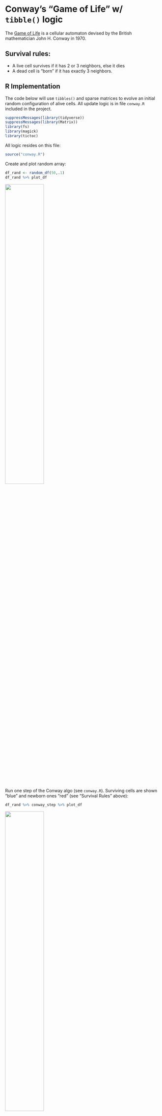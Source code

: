 
# Conway’s “Game of Life” w/ `tibble()` logic

The [Game of
Life](https://en.wikipedia.org/wiki/Conway%27s_Game_of_Life) is a
cellular automaton devised by the British mathematician John H. Conway
in 1970.

## Survival rules:

  - A live cell survives if it has 2 or 3 neighbors, else it dies
  - A dead cell is “born” if it has exactly 3 neighbors.

## R Implementation

The code below will use `tibbles()` and sparse matrices to evolve an
initial random configuration of alive cells. All update logic is in file
`conway.R` included in the project.

``` r
suppressMessages(library(tidyverse))
suppressMessages(library(Matrix))
library(fs)
library(magick)
library(tictoc)
```

All logic resides on this file:

``` r
source("conway.R")
```

Create and plot random array:

``` r
df_rand <- random_df(50,.1)
df_rand %>% plot_df
```

<img src="README_files/figure-gfm/unnamed-chunk-2-1.png" width="50%" />

Run one step of the Conway algo (see `conway.R`). Surviving cells are
shown “blue” and newborn ones “red” (see “Survival Rules” above):

``` r
df_rand %>% conway_step %>% plot_df
```

<img src="README_files/figure-gfm/unnamed-chunk-3-1.png" width="50%" />

Create 64 x 64 random array, 33% filled-out, evolve it over 64 Conway
steps:

``` r
set.seed(1)
side <- 64
df_sim_rand <- random_df(side,.33) %>% conway_sim(64)
```

<img src="conway.gif" width="50%" />

## Spaceship Gliders

A [spaceship
glider](https://en.wikipedia.org/wiki/Spaceship_\(cellular_automaton\))
is a pattern which reappears after a certain number of generations
(period) in the same orientation but in a different position.

Here we will hand-pixelate the “light” glider and translate it to the
top-left corner of the array.

``` r
df_glider0 <- tribble(~i,~j,
                        1,1,
                        2,1,
                        3,1,
                        3,2,
                        2,3) %>%
  mutate(status="live")
df_gliders <- df_glider0 %>%
  mutate(j=j+27)
attr(df_gliders,"width") <- 30

df_gliders %>% plot_df
```

<img src="README_files/figure-gfm/unnamed-chunk-5-1.png" width="50%" />

Evolve its position over 120 Conway steps:

``` r
df_sim_glider <- df_gliders %>% conway_sim(120)
```

Notice its periodic motion:

<img src="gliders.gif" width="50%" />

## Gosper’s Glider Gun

A “gun” is a pattern w/ a main part that repeats periodically, like an
oscillator, and that also periodically emits spaceships.

Below we hand pixelate [Gosper’s Glider
Gun](https://en.wikipedia.org/wiki/Gun_\(cellular_automaton\)) and
translate it to the top-left corner:

``` r
df_glider_gun0 <-
  tribble(~i,~j,
          2,5,3,5,2,6,3,6,
          #
          12,4,12,5,12,6,13,3,13,7,14,2,14,8,
          15,2,15,8,16,5,17,3,17,7,
          18,4,18,5,18,6,19,5,
          #
          22,6,22,7,22,8,23,6,23,7,23,8,
          24,5,24,9,
          #
          26,4,26,5,26,9,26,10,
          #
          36,7,36,8,37,7,37,8) %>%
  mutate(status="live")
df_glider_gun <- df_glider_gun0 %>%
  mutate(j=j+54)
attr(df_glider_gun,"width") <- 64

df_glider_gun %>% plot_df
```

<img src="README_files/figure-gfm/unnamed-chunk-8-1.png" width="50%" />

Evolving its position over 240 Conway steps:

``` r
df_sim_gun <- df_glider_gun %>% conway_sim(240)
```

Gosper’s Gun is self-preserving and periodically spawns a stream of
light gliders:

<img src="glider_gun.gif" width="50%" />

## Large Spaceship

Larger creatures are represented in a run-length encoded (aka.
[RLE](http://www.conwaylife.com/wiki/Run_Length_Encoded)) format. File
`rle.R` contains some utility functions to convert from this format to
`tibble`.

``` r
source("rle.R")
```

For example, a 72-cell spaceship is represented by the following
rle:

``` r
rle_ship24 <- "6b3o7b3o$2bob2o3bo5bo3b2obo$b3o3bobo5bobo3b3o$o3bo4b2o3b2o4bo3bo$bo6bob2ob2obo6bo$7bo3bobo3bo$7bo2bo3bo2bo2$9b2o3b2o$9bobobobo$10b2ob2o$11bobo$8b2obobob2o$8bobo3bobo!"
```

Its appearance is as follows:

<img src="README_files/figure-gfm/unnamed-chunk-13-1.png" width="50%" />

It turns out the above beast dies shortly after its released. On the
other hand, the spaceship below is self-preserving and will glide
indefinitely:

``` r
rle_ship64 <- "5b3o15b3o5b$4bo3bo13bo3bo4b$3b2o4bo11bo4b2o3b$2bobob2ob2o3b3o3b2ob2obobo2b$b2obo4bob2ob3ob2obo4bob2ob$o4bo3bo4bobo4bo3bo4bo$12bo5bo12b$2o7b2o9b2o7b2o!"
```

<img src="README_files/figure-gfm/unnamed-chunk-15-1.png" width="50%" />

We will place both face-to-face on a 48x48 array:

``` r
df_ship <- rle2df(rle_ship64) %>%
  mutate(j=j+40,i=i+8) %>%
  bind_rows(rle2df(rle_ship24)%>%
              mutate(i=i+12,j=14-j))
attr(df_ship,"width") <- 48
df_ship %>% plot_df
```

<img src="README_files/figure-gfm/unnamed-chunk-16-1.png" width="50%" />

And run 80 steps of a Conway simulation:

``` r
df_sim_ship <- df_ship %>% conway_sim(80)
```

And watch the critters collide (how cruel\!):

<img src="ship.gif" width="50%" />
